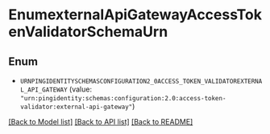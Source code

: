 # EnumexternalApiGatewayAccessTokenValidatorSchemaUrn

## Enum


* `URNPINGIDENTITYSCHEMASCONFIGURATION2_0ACCESS_TOKEN_VALIDATOREXTERNAL_API_GATEWAY` (value: `"urn:pingidentity:schemas:configuration:2.0:access-token-validator:external-api-gateway"`)


[[Back to Model list]](../README.md#documentation-for-models) [[Back to API list]](../README.md#documentation-for-api-endpoints) [[Back to README]](../README.md)


